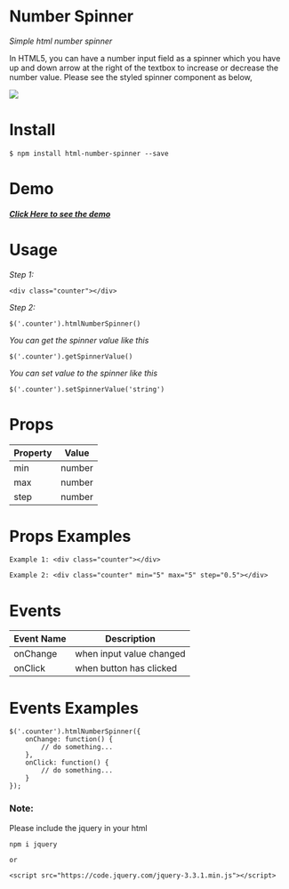 # Number Spinner

*Simple html number spinner*

In HTML5, you can have a number input field as a spinner which you have up and down arrow at the right of the textbox to increase or decrease the number value. 
Please see the styled spinner component as below, 

![](spinner.png)

# Install

`$ npm install html-number-spinner --save`

# Demo

##### [Click Here to see the demo](https://counter-plugin-edpbjuwlqa.now.sh/demo)

# Usage

*Step 1:*

    <div class="counter"></div>
    
*Step 2:*

    $('.counter').htmlNumberSpinner()
    
*You can get the spinner value like this*

    $('.counter').getSpinnerValue()
    
*You can set value to the spinner like this*

    $('.counter').setSpinnerValue('string')

# Props

   | Property | Value |
   | ------------- | ------------- |
   | min  | number  |
   | max  | number  |
   | step  | number  |
   
# Props Examples
    
    Example 1: <div class="counter"></div>
    
    Example 2: <div class="counter" min="5" max="5" step="0.5"></div>
    
# Events

   | Event Name | Description |
   | ------------- | ------------- |
   | onChange  | when input value changed  |
   | onClick  | when button has clicked  |
   
# Events Examples

    $('.counter').htmlNumberSpinner({
        onChange: function() {
            // do something...
        },
        onClick: function() {
            // do something...
        }
    });
    
    
### Note:

Please include the jquery in your html

    npm i jquery
    
    or 
    
    <script src="https://code.jquery.com/jquery-3.3.1.min.js"></script>
